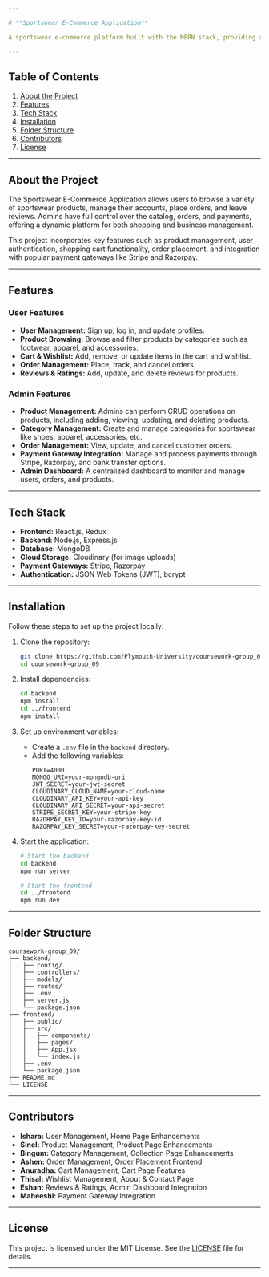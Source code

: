 ```yaml
---

# **Sportswear E-Commerce Application**  

A sportswear e-commerce platform built with the MERN stack, providing a seamless experience for customers to browse, shop, and manage their accounts, while allowing administrators to efficiently manage products, orders, and payments.

---
```


## **Table of Contents**  
1. [About the Project](#about-the-project)  
2. [Features](#features)  
3. [Tech Stack](#tech-stack)  
4. [Installation](#installation)  
5. [Folder Structure](#folder-structure)  
6. [Contributors](#contributors)  
7. [License](#license)  

---

## **About the Project**  
The Sportswear E-Commerce Application allows users to browse a variety of sportswear products, manage their accounts, place orders, and leave reviews. Admins have full control over the catalog, orders, and payments, offering a dynamic platform for both shopping and business management.  

This project incorporates key features such as product management, user authentication, shopping cart functionality, order placement, and integration with popular payment gateways like Stripe and Razorpay.

---

## **Features**  
### **User Features**  
- **User Management:** Sign up, log in, and update profiles.  
- **Product Browsing:** Browse and filter products by categories such as footwear, apparel, and accessories.  
- **Cart & Wishlist:** Add, remove, or update items in the cart and wishlist.  
- **Order Management:** Place, track, and cancel orders.  
- **Reviews & Ratings:** Add, update, and delete reviews for products.  

### **Admin Features**  
- **Product Management:** Admins can perform CRUD operations on products, including adding, viewing, updating, and deleting products.  
- **Category Management:** Create and manage categories for sportswear like shoes, apparel, accessories, etc.  
- **Order Management:** View, update, and cancel customer orders.  
- **Payment Gateway Integration:** Manage and process payments through Stripe, Razorpay, and bank transfer options.  
- **Admin Dashboard:** A centralized dashboard to monitor and manage users, orders, and products.

---

## **Tech Stack**  
- **Frontend:** React.js, Redux  
- **Backend:** Node.js, Express.js  
- **Database:** MongoDB  
- **Cloud Storage:** Cloudinary (for image uploads)  
- **Payment Gateways:** Stripe, Razorpay  
- **Authentication:** JSON Web Tokens (JWT), bcrypt  

---

## **Installation**  
Follow these steps to set up the project locally:

1. Clone the repository:  
   ```bash  
   git clone https://github.com/Plymouth-University/coursework-group_09.git  
   cd coursework-group_09  
   ```  

2. Install dependencies:  
   ```bash  
   cd backend  
   npm install  
   cd ../frontend  
   npm install  
   ```  

3. Set up environment variables:  
   - Create a `.env` file in the `backend` directory.  
   - Add the following variables:  
     ```env  
     PORT=4000  
     MONGO_URI=your-mongodb-uri  
     JWT_SECRET=your-jwt-secret  
     CLOUDINARY_CLOUD_NAME=your-cloud-name  
     CLOUDINARY_API_KEY=your-api-key  
     CLOUDINARY_API_SECRET=your-api-secret  
     STRIPE_SECRET_KEY=your-stripe-key  
     RAZORPAY_KEY_ID=your-razorpay-key-id  
     RAZORPAY_KEY_SECRET=your-razorpay-key-secret  
     ```  

4. Start the application:  
   ```bash  
   # Start the backend  
   cd backend  
   npm run server  

   # Start the frontend  
   cd ../frontend  
   npm run dev  
   ```  

---

## **Folder Structure**  
```plaintext
coursework-group_09/
├── backend/
│   ├── config/
│   ├── controllers/
│   ├── models/
│   ├── routes/
│   ├── .env
│   ├── server.js
│   └── package.json
├── frontend/
│   ├── public/
│   ├── src/
│   │   ├── components/
│   │   ├── pages/
│   │   ├── App.jsx
│   │   └── index.js
│   ├── .env
│   └── package.json
├── README.md
└── LICENSE
```

---

## **Contributors**  
- **Ishara:** User Management, Home Page Enhancements  
- **Sinel:** Product Management, Product Page Enhancements  
- **Bingum:** Category Management, Collection Page Enhancements  
- **Ashen:** Order Management, Order Placement Frontend  
- **Anuradha:** Cart Management, Cart Page Features  
- **Thisal:** Wishlist Management, About & Contact Page  
- **Eshan:** Reviews & Ratings, Admin Dashboard Integration  
- **Maheeshi:** Payment Gateway Integration  

---

## **License**  
This project is licensed under the MIT License. See the [LICENSE](./LICENSE) file for details.  

---
